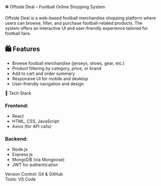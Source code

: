 ⚽ Offside Deal – Football Online Shopping System

Offside Deal is a web-based football merchandise shopping platform where users can browse, filter, and purchase football-related products. The system offers an interactive UI and user-friendly experience tailored for football fans.

## 🛍️ Features

- Browse football merchandise (jerseys, shoes, gear, etc.)
- Product filtering by category, price, or brand
- Add to cart and order summary
- Responsive UI for mobile and desktop
- User-friendly navigation and design

🧱 Tech Stack

### Frontend:
- React
- HTML, CSS, JavaScript
- Axios (for API calls)

### Backend:
- Node.js
- Express.js
- MongoDB (via Mongoose)
- JWT for authentication
   
Version Control: Git & GitHub  
Tools: VS Code
